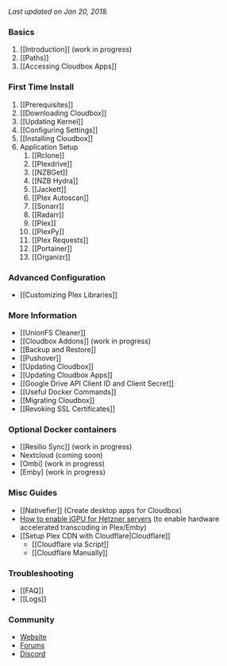 _Last updated on Jan 20, 2018._

### Basics ###
1. [[Introduction]] (work in progress)
1. [[Paths]]
1. [[Accessing Cloudbox Apps]]

### First Time Install ###
1. [[Prerequisites]]
1. [[Downloading Cloudbox]]
1. [[Updating Kernel]]
1. [[Configuring Settings]]
1. [[Installing Cloudbox]]
1. Application Setup
    1. [[Rclone]]
    1. [[Plexdrive]]
    1. [[NZBGet]]
    1. [[NZB Hydra]]
    1. [[Jackett]]
    1. [[Plex Autoscan]]
    1. [[Sonarr]]
    1. [[Radarr]]
    1. [[Plex]]
    1. [[PlexPy]]
    1. [[Plex Requests]]
    1. [[Portainer]]
    1. [[Organizr]]

### Advanced Configuration ###
- [[Customizing Plex Libraries]] 

### More Information ###
- [[UnionFS Cleaner]] 
- [[Cloudbox Addons]] (work in progress)
- [[Backup and Restore]]
- [[Pushover]]
- [[Updating Cloudbox]]
- [[Updating Cloudbox Apps]]
- [[Google Drive API Client ID and Client Secret]]
- [[Useful Docker Commands]]
- [[Migrating Cloudbox]]
- [[Revoking SSL Certificates]]


### Optional Docker containers
- [[Resilio Sync]] (work in progress)
- Nextcloud (coming soon)
- [Ombi] (work in progress)
- [Emby] (work in progress)

### Misc Guides
- [[Nativefier]] (Create desktop apps for Cloudbox)
- [How to enable iGPU for Hetzner servers](https://github.com/desimaniac/docs/blob/master/enable_igpu_on_hetzner.md) (to enable hardware accelerated transcoding in Plex/Emby)
- [[Setup Plex CDN with Cloudflare|Cloudflare]]
  - [[Cloudflare via Script]]
  - [[Cloudflare Manually]]



### Troubleshooting ###
- [[FAQ]]
- [[Logs]]

### Community ###
- [Website](https://www.cloudbox.rocks)
- [Forums](https://forums.cloudbox.rocks)
- [Discord](https://discord.gg/xmNYmSJ)